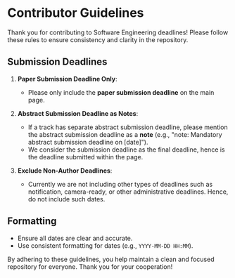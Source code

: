 # Contributor Guidelines

Thank you for contributing to Software Engineering deadlines! Please follow these rules to ensure consistency and clarity in the repository.

## Submission Deadlines

1. **Paper Submission Deadline Only**:  
   - Please only include the **paper submission deadline** on the main page.

2. **Abstract Submission Deadline as Notes**:  
   - If a track has separate abstract submission deadline, please mention the abstract submission deadline as a **note** (e.g., "note: Mandatory abstract submission deadline on [date]").  
   - We consider the submission deadline as the final deadline, hence is the deadline submitted within the page.

3. **Exclude Non-Author Deadlines**:  
   - Currently we are not including other types of deadlines such as notification, camera-ready, or other administrative deadlines. Hence, do not include such dates.

## Formatting

- Ensure all dates are clear and accurate.  
- Use consistent formatting for dates (e.g., `YYYY-MM-DD HH:MM`).  

By adhering to these guidelines, you help maintain a clean and focused repository for everyone. Thank you for your cooperation!
